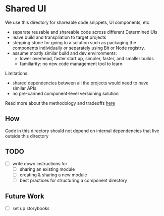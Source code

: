 # Shared UI

We use this directory for shareable code snippets, UI components, etc.

- separate reusable and shareable code across different Determined UIs
- leave build and transpliation to target projects
- stepping stone for going to a solution such as packaging the components individually
or separately using Bit or Node registry.
- assume mostly similar build and dev environments:
  - lower overhead, faster start up, simpler, faster, and smaller builds
  - familiarity: no new code management tool to learn

Limitations:
- shared dependencies between all the projects would need to have similar APIs
- no pre-canned component-level versioning solution

Read more about the methodology and tradeoffs [here](https://hpe-my.sharepoint.com/:w:/p/hamid_zare/EZh809x5395CrmypPcu8yiUBO4_Pk1cK_MdRnP3bywOLrQ?e=VdccG4)

## How

Code in this directory should not depend on internal dependencies that live outside this directory

## TODO

- [ ] write down instructions for
  - [ ] sharing an existing module
  - [ ] creating & sharing a new module
  - [ ] best practices for structuring a component directory

## Future Work

- [ ] set up storybooks
